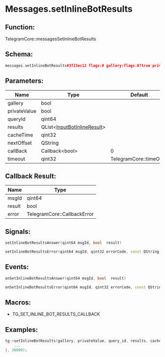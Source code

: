 # Messages.setInlineBotResults

## Function:

TelegramCore::messagesSetInlineBotResults

## Schema:

```c++
messages.setInlineBotResults#3f23ec12 flags:# gallery:flags.0?true private:flags.1?true query_id:long results:Vector<InputBotInlineResult> cache_time:int next_offset:flags.2?string = Bool;
```
## Parameters:

|Name|Type|Default|
|----|----|-------|
|gallery|bool||
|privateValue|bool||
|queryId|qint64||
|results|QList&lt;[InputBotInlineResult](../../types/inputbotinlineresult.md)&gt;||
|cacheTime|qint32||
|nextOffset|QString||
|callBack|Callback&lt;bool&gt;|0|
|timeout|qint32|TelegramCore::timeOut()|

## Callback Result:

|Name|Type|
|----|----|
|msgId|qint64|
|result|bool|
|error|TelegramCore::CallbackError|

## Signals:

```c++
setInlineBotResultsAnswer(qint64 msgId, bool  result)
```
```c++
setInlineBotResultsError(qint64 msgId, qint32 errorCode, const QString &errorText)
```

## Events:

```c++
onSetInlineBotResultsAnswer(qint64 msgId, bool  result)
```
```c++
onSetInlineBotResultsError(qint64 msgId, qint32 errorCode, const QString &errorText)
```

## Macros:

* TG_SET_INLINE_BOT_RESULTS_CALLBACK

## Examples:

```c++
tg->setInlineBotResults(gallery, privateValue, query_id, results, cache_time, next_offset, [=](TG_SET_INLINE_BOT_RESULTS_CALLBACK){
    ...
}, 30000);
```
